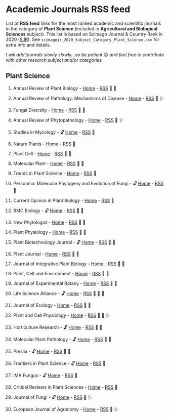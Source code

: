 # Academic Journals RSS feed

List of **RSS feed** links for the most ranked academic and scientific journals in the category of **Plant Science** (included in **Agricultural and Biological Sciences** subject). This list is based on Scimago Journal & Country Rank in 2020 ([SJR](https://www.scimagojr.com)). See `scimagojr_2020_Subject_Category_Plant_Science.csv` for extra info and details.

*I will add journals slowly slowly...so be patient* :blush: *and feel free to contribute with other research subject and/or categories*

<!--#  

Emoji for all subject areas:

- Agricultural and Biological Sciences :seedling:
- Arts and Humanities :art:
- Biochemistry, Genetics and Molecular Biology :dna:
- Business, Management and Accounting :moneybag:
- Chemical Engineering :goggles:
- Chemistry :test_tube:
- Dentistry :tooth:
- Earth and Planetary Sciences :earth_africa:
- Economics, Econometrics and Finance :chart_with_upwards_trend:
- Energy :battery:
- Environmental Science :volcano:
- Health Professions :ambulance
- Immunology and Microbiology :microbe:
- Material Science :hammer_and_wrench:
- Mathematics :1234:
- Medicine :stethoscope:
- Multidisciplinary :package:
- Neuroscience :brain:
- Nursing :syringe:
- Pharmacology, Toxicology and Pharmaceutics :pill:
- Physics and Astronomy :telescope: 
- Psychology :couch_and_lamp:
- Social Sciences :handshake:
- Veterinary :cat2:

# Table of Contents

1.  [Plant Science](#plantscience)

2.  [Example2](#example2)

-->

## Plant Science

1.  Annual Review of Plant Biology - [Home](https://www.annualreviews.org/journal/arplant) - [RSS](https://www.annualreviews.org/action/showFeed?ui=45mu4&mi=3fndc3&ai=sr&jc=arplant&type=etoc&feed=atom) :seedling: :dna:

2.  Annual Review of Pathology: Mechanisms of Disease - [Home](https://www.annualreviews.org/journal/pathmechdis) - [RSS](https://www.annualreviews.org/action/showFeed?ui=45mu4&mi=3fndc3&ai=1xd&jc=pathmechdis&type=etoc&feed=atom) :seedling: :stethoscope:

3.  Fungal Diversity - [Home](https://www.springer.com/journal/13225) - [RSS](https://link.springer.com/search.rss?search-within=Journal&facet-journal-id=13225&query=) :seedling: :volcano:

4.  Annual Review of Phytopathology - [Home](https://www.annualreviews.org/journal/phyto) - [RSS](https://www.annualreviews.org/action/showFeed?ui=45mu4&mi=3fndc3&ai=sq&jc=phyto&type=etoc&feed=atom) :seedling: :stethoscope:

5.  Studies in Mycology - :unlock: [Home](https://www.journals.elsevier.com/studies-in-mycology) - [RSS](...) :seedling: 

6.  Nature Plants - [Home](https://www.nature.com/nplants/) - [RSS](http://feeds.nature.com/nplants/rss/current) :seedling:

7.  Plant Cell - [Home](https://academic.oup.com/plcell) - [RSS](https://academic.oup.com/rss/site_6317/4077.xml) :seedling: :dna:

8.  Molecular Plant - [Home](https://www.cell.com/molecular-plant/home) - [RSS](https://www.cell.com/molecular-plant/inpress.rss) :seedling: :dna:

9.  Trends in Plant Science - [Home](https://www.cell.com/trends/plant-science/home) - [RSS](https://www.cell.com/trends/plant-science/inpress.rss) :seedling:

10. Persoonia: Molecular Phylogeny and Evolution of Fungi - :unlock: [Home](https://www.persoonia.org) - [RSS](https://api.ingentaconnect.com/content/nhn/pimj/latest?format=rss) :seedling:

11. Current Opinion in Plant Biology - [Home](https://www.journals.elsevier.com/current-opinion-in-plant-biology) - [RSS](https://rss.sciencedirect.com/publication/science/13695266) :seedling:

12. BMC Biology - :unlock: [Home](https://bmcbiol.biomedcentral.com) - [RSS](https://bmcbiol.biomedcentral.com/articles/most-recent/rss.xml) :seedling: :dna: 
13. New Phytologist - [Home](https://nph.onlinelibrary.wiley.com/journal/14698137) - [RSS](https://nph.onlinelibrary.wiley.com/feed/14698137/most-recent) :seedling: :dna:

14. Plant Physiology - [Home](https://academic.oup.com/plphys) - [RSS](https://academic.oup.com/rss/site_6323/4080.xml) :seedling: :dna:

15. Plant Biotechnology Journal - :unlock: [Home](https://onlinelibrary.wiley.com/journal/14677652) - [RSS](https://onlinelibrary.wiley.com/feed/14677652/most-recent) :seedling: :dna:

16. Plant Journal - [Home](https://onlinelibrary.wiley.com/journal/1365313x) - [RSS](https://onlinelibrary.wiley.com/action/showFeed?jc=1365313x&type=etoc&feed=rss) :seedling: :dna:

17. Journal of Integrative Plant Biology - [Home](https://onlinelibrary.wiley.com/journal/17447909) - [RSS](https://onlinelibrary.wiley.com/feed/17447909/most-recent) :seedling: :dna:

18. Plant, Cell and Environment - [Home](https://onlinelibrary.wiley.com/journal/13653040) - [RSS](https://onlinelibrary.wiley.com/feed/13653040/most-recent) :seedling: :dna:

19. Journal of Experimental Botany - [Home](https://academic.oup.com/jxb?login=true) - [RSS](https://academic.oup.com/rss/site_5304/3170.xml) :seedling: :dna:

20. Life Science Alliance - :unlock: [Home](https://www.life-science-alliance.org) - [RSS](https://www.life-science-alliance.org/rss/open.xml) :seedling: :dna: :volcano:

21. Journal of Ecology - [Home](https://besjournals.onlinelibrary.wiley.com/journal/13652745) - [RSS](https://besjournals.onlinelibrary.wiley.com/feed/13652745/most-recent) :seedling: :volcano:

22. Plant and Cell Physiology - [Home](https://academic.oup.com/pcp?login=true) - [RSS](https://academic.oup.com/rss/site_5339/3205.xml) :seedling: :dna: :stethoscope:

23. Horticulture Research - :unlock: [Home](https://www.nature.com/hortres/) - [RSS](http://feeds.nature.com/hortres/rss/current) :seedling: :dna:

24. Molecular Plant Pathology - :unlock: [Home](https://bsppjournals.onlinelibrary.wiley.com/journal/13643703) - [RSS](https://bsppjournals.onlinelibrary.wiley.com/feed/13643703/most-recent) :seedling: :dna:

25. Preslia - :unlock: [Home](http://www.preslia.cz) - [RSS](...) :seedling: :volcano:

26. Frontiers in Plant Science - :unlock: [Home](https://www.frontiersin.org/journals/plant-science) - [RSS](https://www.frontiersin.org/journals/plant-science/rss) :seedling: 

27. IMA Fungus - :unlock: [Home](https://imafungus.biomedcentral.com) - [RSS](https://imafungus.biomedcentral.com/articles/most-recent/rss.xml) :seedling:

28. Critical Reviews in Plant Sciences - [Home](https://www.tandfonline.com/loi/bpts20) - [RSS](https://www.tandfonline.com/feed/rss/bpts20) :seedling:

29. Journal of Fungi - :unlock: [Home](https://www.mdpi.com/journal/jof) - [RSS](https://www.mdpi.com/rss/journal/jof) :seedling: :stethoscope:

30. European Journal of Agronomy - [Home](https://www.sciencedirect.com/journal/european-journal-of-agronomy) - [RSS](https://rss.sciencedirect.com/publication/science/11610301) :seedling: :stethoscope:

<!--# 

## Example2 {name=example2}

-->
